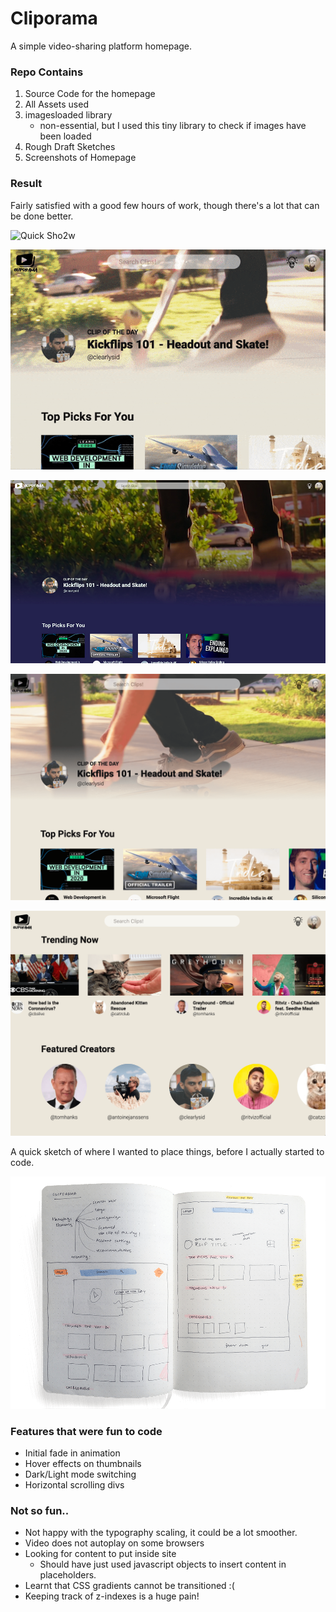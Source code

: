 # Cliporama
A simple video-sharing platform homepage.

### Repo Contains
1. Source Code for the homepage
2. All Assets used
3. imagesloaded library
    - non-essential, but I used this tiny library to check if images have been loaded
4. Rough Draft Sketches
5. Screenshots of Homepage

### Result
Fairly satisfied with a good few hours of work, though there's a lot that can be done better.

![Quick Sho2w](https://im7.ezgif.com/tmp/ezgif-7-86749a77b283.gif)

![Quick Show](submission/final.gif)

![Desktop Homepage](submission/dark-home.jpg)

![Lovely Lightmode](submission/light-mode.png)

![Horizontal Scrolling](submission/horizontal-scrolling.png)

A quick sketch of where I wanted to place things, before I actually started to code.

![Wireframe](submission/wireframe.png)


### Features that were fun to code
* Initial fade in animation
* Hover effects on thumbnails
* Dark/Light mode switching
* Horizontal scrolling divs

### Not so fun..
* Not happy with the typography scaling, it could be a lot smoother.
* Video does not autoplay on some browsers
* Looking for content to put inside site
  * Should have just used javascript objects to insert content in placeholders.
* Learnt that CSS gradients cannot be transitioned :(
* Keeping track of z-indexes is a huge pain!


